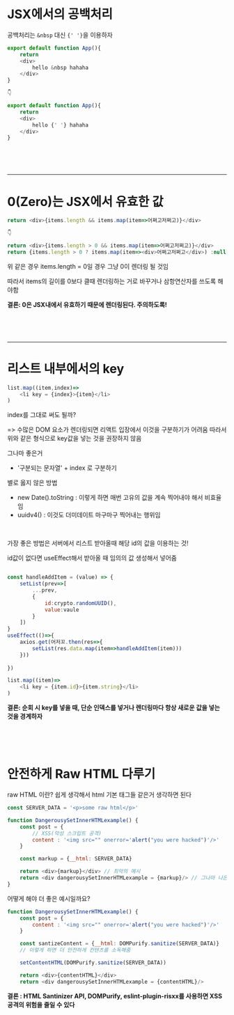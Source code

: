 # JSX에서의 공백처리

공백처리는 `&nbsp` 대신 `{' '}`을 이용하자

```javascript
export default function App(){
    return 
    <div>
        hello &nbsp hahaha
    </div>
}

👇

export default function App(){
    return 
    <div>
        hello {' '} hahaha
    </div>
}
```

&nbsp;

&nbsp;
***
# 0(Zero)는 JSX에서 유효한 값
```javascript
return <div>{items.length && items.map(item=>어쩌고저쩌고)}</div>

👇

return <div>{items.length > 0 && items.map(item=>어쩌고저쩌고)}</div>
return {items.length > 0 ? items.map(item=><div>어쩌고저쩌고</div>) :null}
```

위 같은 경우 items.length = 0일 경우  그냥 0이 렌더링 될 것임

따라서 items의 길이를 0보다 클때 렌더링하는 거로 바꾸거나 삼항연산자를 쓰도록 해야함

**결론: 0은 JSX내에서 유효하기 때문에 렌더링된다. 주의하도록!**



&nbsp;

&nbsp;
***
# 리스트 내부에서의 key

```javascript
list.map((item,index)=>
    <li key = {index}>{item}</li>
)
```

index를 그대로 써도 될까?

=> 수많은 DOM 요소가 렌더링되면 리액트 입장에서 이것을 구분하기가 어려움 따라서 위와 같은 형식으로 key값을 넣는 것을 권장하지 않음

그나마 좋은거
- '구분되는 문자열' + index 로 구분하기

별로 옳지 않은 방법
- new Date().toString : 이렇게 하면 매번 고유의 값을 계속 찍어내야 해서 비효율임
- uuidv4() : 이것도 더미데이트 마구마구 찍어내는 행위임

&nbsp;

가장 좋은 방법은 서버에서 리스트 받아올때 해당 id의 값을 이용하는 것!

id값이 없다면 useEffect해서 받아올 때 임의의 값 생성해서 넣어줌



```javascript

const handleAddItem = (value) => {
    setList(prev=>[
        ...prev,
        {
            id:crypto.randomUUID(),
            value:vaule
        }
    ])
}
useEffect(()=>{
    axios.get(어저꼬.then(res=>{
        setList(res.data.map(item=>handleAddItem(item)))
    }))
    
})

list.map((item)=>
    <li key = {item.id}>{item.string}</li>
)
```

**결론: 순회 시 key를 넣을 때, 단순 인덱스를 넣거나 렌더링마다 항상 새로운 값을 넣는 것을 경계하자**

&nbsp;

&nbsp;

# 안전하게 Raw HTML 다루기

raw HTML 이란? 쉽게 생각해서 html 기본 태그들 같은거 생각하면 된다

```javascript
const SERVER_DATA = '<p>some raw html</p>'

function DangerousySetInnerHTMLexample() {
    const post = {
        // XSS(악성 스크립트 공격)
        content : '<img src="" onerror='alert("you were hacked")'/>'
    }

    const markup = {__html: SERVER_DATA}

    return <div>{markup}</div> // 최악의 예시
    return <div dangerousySetInnerHTMLexample = {markup}/> // 그나마 나은 예시
}

```

어떻게 해야 더 좋은 예시일까요?

```javascript
function DangerousySetInnerHTMLexample() {
    const post = {
        content : '<img src="" onerror='alert("you were hacked")'/>'
    }

    const santizeContent = {__html: DOMPurify.sanitize(SERVER_DATA)}
    // 이렇게 하면 더 안전하게 컨텐츠를 소독해줌

    setContentHTML(DOMPurify.sanitize(SERVER_DATA))

    return <div>{contentHTML}</div> 
    return <div dangerousySetInnerHTMLexample = {contentHTML}/> 
```

**결론 : HTML Santinizer API, DOMPurify, eslint-plugin-risxx를 사용하면 XSS 공격의 위험을 줄일 수 있다**
